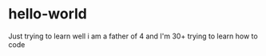 # hello-world
Just trying to learn
well i am a father of 4
and I'm 30+ trying to learn how to code 
